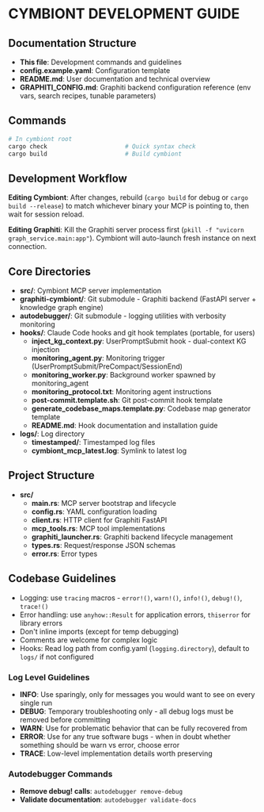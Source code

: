 # CYMBIONT DEVELOPMENT GUIDE

## Documentation Structure
- **This file**: Development commands and guidelines
- **config.example.yaml**: Configuration template
- **README.md**: User documentation and technical overview
- **GRAPHITI_CONFIG.md**: Graphiti backend configuration reference (env vars, search recipes, tunable parameters)

## Commands
```bash
# In cymbiont root
cargo check                      # Quick syntax check
cargo build                      # Build cymbiont
```

## Development Workflow

**Editing Cymbiont**: After changes, rebuild (`cargo build` for debug or `cargo build --release`) to match whichever binary your MCP is pointing to, then wait for session reload.

**Editing Graphiti**: Kill the Graphiti server process first (`pkill -f "uvicorn graph_service.main:app"`). Cymbiont will auto-launch fresh instance on next connection.

## Core Directories
- **src/**: Cymbiont MCP server implementation
- **graphiti-cymbiont/**: Git submodule - Graphiti backend (FastAPI server + knowledge graph engine)
- **autodebugger/**: Git submodule - logging utilities with verbosity monitoring
- **hooks/**: Claude Code hooks and git hook templates (portable, for users)
  - **inject_kg_context.py**: UserPromptSubmit hook - dual-context KG injection
  - **monitoring_agent.py**: Monitoring trigger (UserPromptSubmit/PreCompact/SessionEnd)
  - **monitoring_worker.py**: Background worker spawned by monitoring_agent
  - **monitoring_protocol.txt**: Monitoring agent instructions
  - **post-commit.template.sh**: Git post-commit hook template
  - **generate_codebase_maps.template.py**: Codebase map generator template
  - **README.md**: Hook documentation and installation guide
- **logs/**: Log directory
  - **timestamped/**: Timestamped log files
  - **cymbiont_mcp_latest.log**: Symlink to latest log

## Project Structure
- **src/**
  - **main.rs**: MCP server bootstrap and lifecycle
  - **config.rs**: YAML configuration loading
  - **client.rs**: HTTP client for Graphiti FastAPI
  - **mcp_tools.rs**: MCP tool implementations
  - **graphiti_launcher.rs**: Graphiti backend lifecycle management
  - **types.rs**: Request/response JSON schemas
  - **error.rs**: Error types

## Codebase Guidelines
- Logging: use `tracing` macros - `error!()`, `warn!()`, `info!()`, `debug!()`, `trace!()`
- Error handling: use `anyhow::Result` for application errors, `thiserror` for library errors
- Don't inline imports (except for temp debugging)
- Comments are welcome for complex logic
- Hooks: Read log path from config.yaml (`logging.directory`), default to `logs/` if not configured

### Log Level Guidelines
- **INFO**: Use sparingly, only for messages you would want to see on every single run
- **DEBUG**: Temporary troubleshooting only - all debug logs must be removed before committing
- **WARN**: Use for problematic behavior that can be fully recovered from
- **ERROR**: Use for any true software bugs - when in doubt whether something should be warn vs error, choose error
- **TRACE**: Low-level implementation details worth preserving

### Autodebugger Commands
- **Remove debug! calls**: `autodebugger remove-debug`
- **Validate documentation**: `autodebugger validate-docs`
